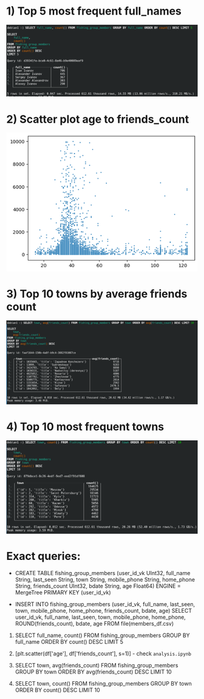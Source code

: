 # 1) Top 5 most frequent full_names
![plot](./sql_queries_imgs/top5_full_names.png)

# 2) Scatter plot age to friends_count
![plot](./age_to_friends_count.png)

# 3) Top 10 towns by average friends count
![plot](./sql_queries_imgs/top10_towns_by_avg_friends_count.png)

# 4) Top 10 most frequent towns
![plot](./sql_queries_imgs/top10_towns.png)




# Exact queries:
- CREATE TABLE fishing_group_members (user_id_vk UInt32, full_name String, last_seen String, town String, mobile_phone String, home_phone String, friends_count UInt32, bdate String, age Float64) ENGINE = MergeTree PRIMARY KEY (user_id_vk)

- INSERT INTO fishing_group_members (user_id_vk, full_name, last_seen, town, mobile_phone, home_phone, friends_count, bdate, age) SELECT user_id_vk, full_name, last_seen, town, mobile_phone, home_phone, ROUND(friends_count), bdate, age FROM file(members_df.csv)

1) SELECT full_name, count() FROM fishing_group_members GROUP BY full_name ORDER BY count() DESC LIMIT 5

2) [plt.scatter(df['age'], df['friends_count'], s=1)] - check `analysis.ipynb`

3) SELECT town, avg(friends_count) FROM fishing_group_members GROUP BY town ORDER BY avg(friends_count) DESC LIMIT 10

4) SELECT town, count() FROM fishing_group_members GROUP BY town ORDER BY count() DESC LIMIT 10